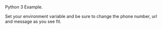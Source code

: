 Python 3 Example.

Set your environment variable  and be sure to change the phone number, url and message as you see fit.

